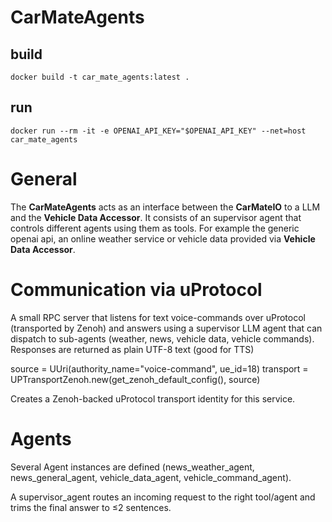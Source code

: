 # CarMateAgents
##  build
`docker build -t car_mate_agents:latest .`

## run
`docker run --rm -it -e OPENAI_API_KEY="$OPENAI_API_KEY" --net=host car_mate_agents`

# General

The **CarMateAgents** acts as an interface between the **CarMateIO** to a LLM and the **Vehicle Data Accessor**. It consists of an supervisor agent that controls different agents using them as tools. For example the generic openai api, an online weather service or vehicle data provided via **Vehicle Data Accessor**.

# Communication via uProtocol

A small RPC server that listens for text voice-commands over uProtocol (transported by Zenoh) and answers using a supervisor LLM agent that can dispatch to sub-agents (weather, news, vehicle data, vehicle commands). Responses are returned as plain UTF-8 text (good for TTS)

source = UUri(authority_name="voice-command", ue_id=18)
transport = UPTransportZenoh.new(get_zenoh_default_config(), source)

Creates a Zenoh-backed uProtocol transport identity for this service.

# Agents

Several Agent instances are defined (news_weather_agent, news_general_agent, vehicle_data_agent, vehicle_command_agent).

A supervisor_agent routes an incoming request to the right tool/agent and trims the final answer to ≤2 sentences.

